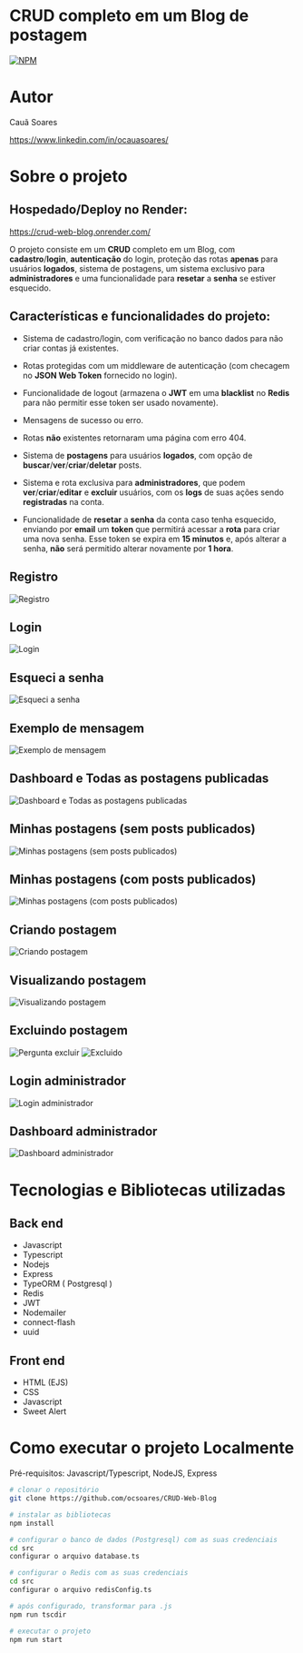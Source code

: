 # **CRUD** completo em um Blog de postagem
[![NPM](https://img.shields.io/npm/l/react)](https://github.com/neliocursos/exemplo-readme/blob/main/LICENSE) 

# Autor

Cauã Soares

https://www.linkedin.com/in/ocauasoares/

# Sobre o projeto

## Hospedado/Deploy no Render:
https://crud-web-blog.onrender.com/ <br>

O projeto consiste em um **CRUD** completo em um Blog, com **cadastro**/**login**,  **autenticação** do login, proteção das rotas **apenas** para usuários **logados**,  sistema de postagens, um sistema exclusivo para **administradores** e uma funcionalidade para **resetar** a **senha** se estiver esquecido.

## Características e funcionalidades do projeto:
- Sistema de cadastro/login, com verificação no banco dados para não criar contas já existentes.

- Rotas protegidas com um middleware de autenticação (com checagem no **JSON Web Token** fornecido no login).
- Funcionalidade de logout (armazena o **JWT** em uma **blacklist** no **Redis** para não permitir esse token ser usado novamente).
- Mensagens de sucesso ou erro.
- Rotas **não** existentes retornaram uma página com erro 404.
- Sistema de **postagens** para usuários **logados**, com opção de **buscar**/**ver**/**criar**/**deletar** posts.
- Sistema e rota exclusiva para **administradores**, que podem **ver**/**criar**/**editar** e **excluir** usuários, com os **logs** de suas ações sendo **registradas** na conta.
- Funcionalidade de **resetar** a **senha** da conta caso tenha esquecido, enviando por **email** um **token** que permitirá acessar a **rota** para criar uma nova senha. Esse token se expira em **15 minutos** e, após alterar a senha, **não** será permitido alterar novamente por **1 hora**.

## Registro
![Registro](https://raw.githubusercontent.com/ocsoares/CRUD-Web-Blog/master/assets/registro.jpg)

## Login
![Login](https://raw.githubusercontent.com/ocsoares/CRUD-Web-Blog/master/assets/login.jpg)

## Esqueci a senha
![Esqueci a senha](https://raw.githubusercontent.com/ocsoares/CRUD-Web-Blog/master/assets/esqueci-senha.jpg)

## Exemplo de mensagem
![Exemplo de mensagem](https://raw.githubusercontent.com/ocsoares/CRUD-Web-Blog/master/assets/exemplo-mensagens.jpg)

## Dashboard e Todas as postagens publicadas
![Dashboard e Todas as postagens publicadas](https://raw.githubusercontent.com/ocsoares/CRUD-Web-Blog/master/assets/todas-as-postagens.jpg)

## Minhas postagens (sem posts publicados)
![Minhas postagens (sem posts publicados)](https://raw.githubusercontent.com/ocsoares/CRUD-Web-Blog/master/assets/sem-posts.jpg)

## Minhas postagens (com posts publicados)
![Minhas postagens (com posts publicados)](https://raw.githubusercontent.com/ocsoares/CRUD-Web-Blog/master/assets/minhas-postagens.jpg)

## Criando postagem
![Criando postagem](https://raw.githubusercontent.com/ocsoares/CRUD-Web-Blog/master/assets/criando-posts.jpg)

## Visualizando postagem
![Visualizando postagem](https://raw.githubusercontent.com/ocsoares/CRUD-Web-Blog/master/assets/visualizar-postagem.jpg)

## Excluindo postagem
![Pergunta excluir](https://raw.githubusercontent.com/ocsoares/CRUD-Web-Blog/master/assets/pergunta-excluir.jpg)
![Excluido](https://raw.githubusercontent.com/ocsoares/CRUD-Web-Blog/master/assets/excluido.jpg)

## Login administrador
![Login administrador](https://raw.githubusercontent.com/ocsoares/CRUD-Web-Blog/master/assets/admin-panel.jpg)

## Dashboard administrador
![Dashboard administrador](https://raw.githubusercontent.com/ocsoares/CRUD-Web-Blog/master/assets/administration.jpg)

# Tecnologias e Bibliotecas utilizadas
## Back end
- Javascript
- Typescript
- Nodejs
- Express
- TypeORM ( Postgresql )
- Redis
- JWT
- Nodemailer
- connect-flash
- uuid
## Front end
- HTML (EJS)
- CSS
- Javascript
- Sweet Alert
# Como executar o projeto **Localmente**

Pré-requisitos: Javascript/Typescript, NodeJS, Express

```bash
# clonar o repositório
git clone https://github.com/ocsoares/CRUD-Web-Blog

# instalar as bibliotecas
npm install

# configurar o banco de dados (Postgresql) com as suas credenciais
cd src
configurar o arquivo database.ts

# configurar o Redis com as suas credenciais
cd src
configurar o arquivo redisConfig.ts

# após configurado, transformar para .js
npm run tscdir

# executar o projeto
npm run start
```